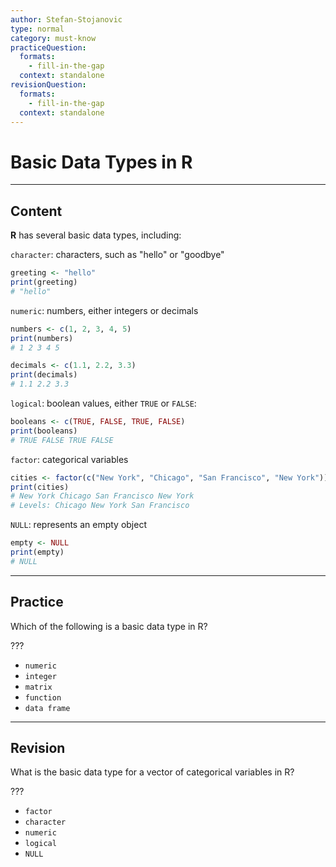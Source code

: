 ```yaml
---
author: Stefan-Stojanovic
type: normal
category: must-know
practiceQuestion:
  formats:
    - fill-in-the-gap
  context: standalone
revisionQuestion:
  formats:
    - fill-in-the-gap
  context: standalone
---
```


# Basic Data Types in R

---

## Content

**R** has several basic data types, including:

`character`: characters, such as "hello" or "goodbye"
```r
greeting <- "hello"
print(greeting)
# "hello"
```

`numeric`: numbers, either integers or decimals

```r
numbers <- c(1, 2, 3, 4, 5)
print(numbers)
# 1 2 3 4 5

decimals <- c(1.1, 2.2, 3.3)
print(decimals)
# 1.1 2.2 3.3
```

`logical`: boolean values, either `TRUE` or `FALSE`:

```r
booleans <- c(TRUE, FALSE, TRUE, FALSE)
print(booleans)
# TRUE FALSE TRUE FALSE
```

`factor`: categorical variables
```r
cities <- factor(c("New York", "Chicago", "San Francisco", "New York"))
print(cities)
# New York Chicago San Francisco New York
# Levels: Chicago New York San Francisco
```

`NULL`: represents an empty object
```r
empty <- NULL
print(empty)
# NULL
```

---
## Practice

Which of the following is a basic data type in R?

???

- `numeric`
- `integer`
- `matrix`
- `function`
- `data frame`

---
## Revision

What is the basic data type for a vector of categorical variables in R?

???

- `factor`
- `character`
- `numeric`
- `logical`
- `NULL`